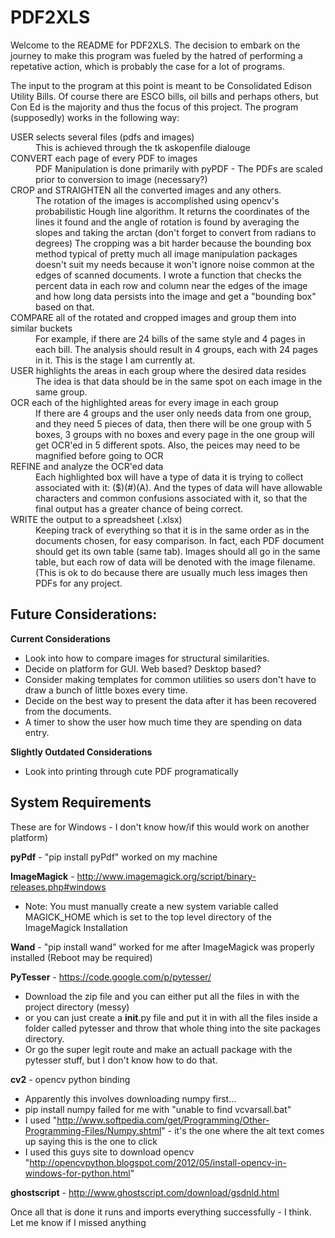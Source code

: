 PDF2XLS
=======
Welcome to the README for PDF2XLS. The decision to embark on the journey to make this program was fueled by the hatred of performing a repetative action, which is probably the case for a lot of programs. 

The input to the program at this point is meant to be Consolidated Edison Utility Bills. Of course there are ESCO bills, oil bills and perhaps others, but Con Ed is the majority and thus the focus of this project. The program (supposedly) works in the following way:

<dl>
<dt>USER selects several files (pdfs and images)</dt>
<dd>This is achieved through the tk askopenfile dialouge</dd>
<dt>CONVERT each page of every PDF to images</dt>
<dd>PDF Manipulation is done primarily with pyPDF - The PDFs are scaled prior to conversion to image (necessary?)</dd>
<dt>CROP and STRAIGHTEN all the converted images and any others.</dt>
<dd>The rotation of the images is accomplished using opencv's probabilistic Hough line algorithm. It returns the coordinates of the lines it found and the angle of rotation is found by averaging the slopes and taking the arctan (don't forget to convert from radians to degrees) The cropping was a bit harder because the bounding box method typical of pretty much all image manipulation packages doesn't suit my needs because it won't ignore noise common at the edges of scanned documents. I wrote a function that checks the percent data in each row and column near the edges of the image and how long data persists into the image and get a "bounding box" based on that.</dd>
<dt>COMPARE all of the rotated and cropped images and group them into similar buckets</dt>
<dd>For example, if there are 24 bills of the same style and 4 pages in each bill. The analysis should result in 4 groups, each with 24 pages in it. This is the stage I am currently at.</dd>
<dt>USER highlights the areas in each group where the desired data resides</dt>
<dd>The idea is that data should be in the same spot on each image in the same group.</dd>
<dt>OCR each of the highlighted areas for every image in each group</dt>
<dd>If there are 4 groups and the user only needs data from one group, and they need 5 pieces of data, then there will be one group with 5 boxes, 3 groups with no boxes and every page in the one group will get OCR'ed in 5 different spots. Also, the peices may need to be magnified before going to OCR</dd>
<dt>REFINE and analyze the OCR'ed data</dt>
<dd>Each highlighted box will have a type of data it is trying to collect associated with it: ($)(#)(A). And the types of data will have allowable characters and common confusions associated with it, so that the final output has a greater chance of being correct. </dd>
<dt>WRITE the output to a spreadsheet (.xlsx)</dt>
<dd>Keeping track of everything so that it is in the same order as in the documents chosen, for easy comparison. In fact, each PDF document should get its own table (same tab). Images should all go in the same table, but each row of data will be denoted with the image filename. (This is ok to do because there are usually much less images then PDFs for any project.</dd>


**Future Considerations:**
--------------------------
**Current Considerations**

* Look into how to compare images for structural similarities.
* Decide on platform for GUI. Web based? Desktop based?
* Consider making templates for common utilities so users don't have to draw a bunch of little boxes every time.
* Decide on the best way to present the data after it has been recovered from the documents.
* A timer to show the user how much time they are spending on data entry. 

**Slightly Outdated Considerations**

* Look into printing through cute PDF programatically 

System Requirements
-------------------
These are for Windows - I don't know how/if this would work on another platform)

**pyPdf** - "pip install pyPdf" worked on my machine

**ImageMagick** - http://www.imagemagick.org/script/binary-releases.php#windows

* Note: You must manually create a new system variable called MAGICK_HOME which is set to the top level directory of the ImageMagick Installation

**Wand** - "pip install wand" worked for me after ImageMagick was properly installed (Reboot may be required)

**PyTesser** - https://code.google.com/p/pytesser/

* Download the zip file and you can either put all the files in with the project directory (messy) 
* or you can just create a __init__.py file and put it in with all the files inside a folder called pytesser and throw that whole thing into the site packages directory. 
* Or go the super legit route and make an actuall package with the pytesser stuff, but I don't know how to do that. 

**cv2** - opencv python binding

* Apparently this involves downloading numpy first...
* pip install numpy failed for me with "unable to find vcvarsall.bat"
* I used "http://www.softpedia.com/get/Programming/Other-Programming-Files/Numpy.shtml" - it's the one where the alt text comes up saying this is the one to click
* I used this guys site to download opencv "http://opencvpython.blogspot.com/2012/05/install-opencv-in-windows-for-python.html"
  
**ghostscript** - http://www.ghostscript.com/download/gsdnld.html

Once all that is done it runs and imports everything successfully - I think. Let me know if I missed anything
